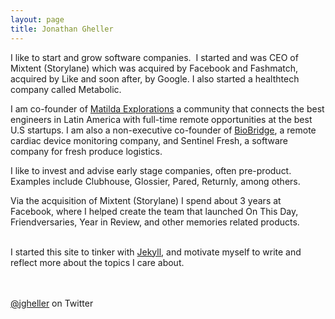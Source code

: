 ```yaml
---
layout: page
title: Jonathan Gheller
---
```



I like to start and grow software companies.
 I started and was CEO of Mixtent (Storylane) which was acquired by Facebook and Fashmatch, acquired by Like and soon after, by Google. I also started a healthtech company called Metabolic. 

I am co-founder of [Matilda Explorations](https://matildaexp.com/) a community that connects the best engineers in Latin America with full-time remote opportunities at the best U.S startups. I am also a non-executive co-founder of [BioBridge](https://gobiobridge.com/), a remote cardiac device monitoring company, and Sentinel Fresh, a software company for fresh produce logistics.


I like to invest and advise early stage companies, often pre-product. Examples include Clubhouse, Glossier, Pared, Returnly, among others. 

Via the acquisition of Mixtent (Storylane) I spend about 3 years at Facebook, where I helped create the team that launched On This Day, Friendversaries, Year in Review, and other memories related products. 

&nbsp;  
I started this site to tinker with [Jekyll](https://jekyllrb.com/), and motivate myself to write and reflect more about the topics I care about.

&nbsp;  
&nbsp;  
[@jgheller](https://twitter.com/jgheller) on Twitter